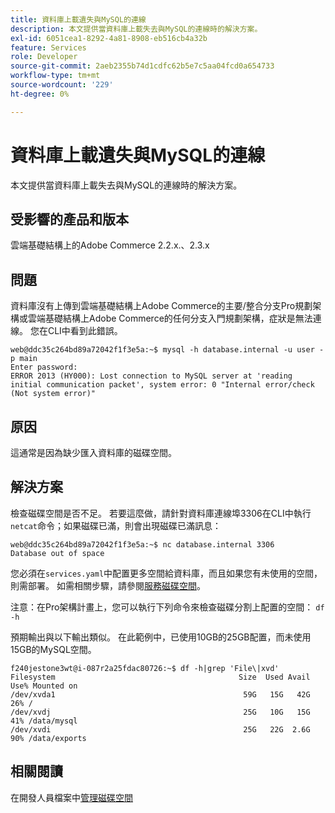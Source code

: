 ```yaml
---
title: 資料庫上載遺失與MySQL的連線
description: 本文提供當資料庫上載失去與MySQL的連線時的解決方案。
exl-id: 6051cea1-8292-4a81-8908-eb516cb4a32b
feature: Services
role: Developer
source-git-commit: 2aeb2355b74d1cdfc62b5e7c5aa04fcd0a654733
workflow-type: tm+mt
source-wordcount: '229'
ht-degree: 0%

---
```


# 資料庫上載遺失與MySQL的連線

本文提供當資料庫上載失去與MySQL的連線時的解決方案。

## 受影響的產品和版本

雲端基礎結構上的Adobe Commerce 2.2.x.、2.3.x

## 問題

資料庫沒有上傳到雲端基礎結構上Adobe Commerce的主要/整合分支Pro規劃架構或雲端基礎結構上Adobe Commerce的任何分支入門規劃架構，症狀是無法連線。 您在CLI中看到此錯誤。

```
web@ddc35c264bd89a72042f1f3e5a:~$ mysql -h database.internal -u user -p main
Enter password:
ERROR 2013 (HY000): Lost connection to MySQL server at 'reading initial communication packet', system error: 0 "Internal error/check (Not system error)"
```

## 原因

這通常是因為缺少匯入資料庫的磁碟空間。

## 解決方案

檢查磁碟空間是否不足。 若要這麼做，請針對資料庫連線埠3306在CLI中執行`netcat`命令；如果磁碟已滿，則會出現磁碟已滿訊息：

```
web@ddc35c264bd89a72042f1f3e5a:~$ nc database.internal 3306
Database out of space
```

您必須在`services.yaml`中配置更多空間給資料庫，而且如果您有未使用的空間，則需部署。 如需相關步驟，請參閱[服務磁碟空間](https://experienceleague.adobe.com/zh-hant/docs/commerce-cloud-service/user-guide/develop/storage/manage-disk-space#service-disk-space)。

注意：在Pro架構計畫上，您可以執行下列命令來檢查磁碟分割上配置的空間： `df -h`

預期輸出與以下輸出類似。 在此範例中，已使用10GB的25GB配置，而未使用15GB的MySQL空間。

```
f240jestone3wt@i-087r2a25fdac80726:~$ df -h|grep 'File\|xvd'
Filesystem                                         Size  Used Avail Use% Mounted on
/dev/xvda1                                          59G   15G   42G  26% /
/dev/xvdj                                           25G   10G   15G  41% /data/mysql
/dev/xvdi                                           25G   22G  2.6G  90% /data/exports
```

## 相關閱讀

在開發人員檔案中[管理磁碟空間](https://experienceleague.adobe.com/zh-hant/docs/commerce-cloud-service/user-guide/develop/storage/manage-disk-space)
